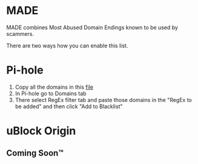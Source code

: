 # MADE
MADE combines Most Abused Domain Endings known to be used by scammers.

There are two ways how you can enable this list.

# Pi-hole
1. Copy all the domains in this [file](pihole.txt)
2. In Pi-hole go to Domains tab
3. There select RegEx filter tab and paste those domains in the "RegEx to be added" and then click "Add to Blacklist"

# uBlock Origin
## Coming Soon™
